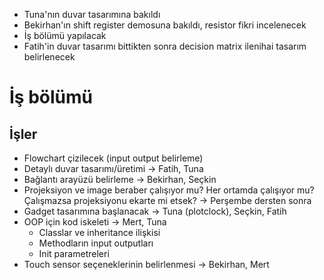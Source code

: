 - Tuna'nın duvar tasarımına bakıldı
- Bekirhan'ın shift register demosuna bakıldı, resistor fikri incelenecek
- İş bölümü yapılacak
- Fatih'in duvar tasarımı bittikten sonra decision matrix ilenihai tasarım belirlenecek

# İş bölümü

## İşler

- Flowchart çizilecek (input output belirleme)
- Detaylı duvar tasarımı/üretimi -> Fatih, Tuna
- Bağlantı arayüzü belirleme -> Bekirhan, Seçkin
- Projeksiyon ve image beraber çalışıyor mu? Her ortamda çalışıyor mu? Çalışmazsa projeksiyonu ekarte mi etsek? -> Perşembe dersten sonra
- Gadget tasarımına başlanacak -> Tuna (plotclock), Seçkin, Fatih
- OOP için kod iskeleti -> Mert, Tuna
  - Classlar ve inheritance ilişkisi 
  - Methodların input outputları
  - Init parametreleri
- Touch sensor seçeneklerinin belirlenmesi -> Bekirhan, Mert
